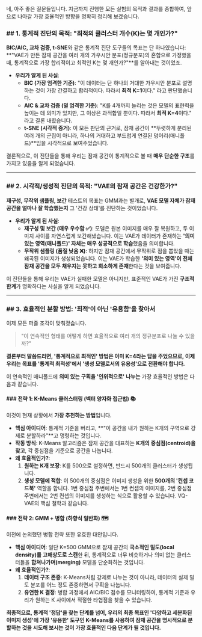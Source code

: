 네, 아주 좋은 질문들입니다. 지금까지 진행한 모든 실험의 목적과 결과를 종합하여, 앞으로 나아갈 가장 효율적인 방향을 명확히 정리해 보겠습니다.

### ## 1. 통계적 진단의 목적: "최적의 클러스터 개수(K)는 몇 개인가?"

**BIC/AIC, 교차 검증, t-SNE**와 같은 통계적 진단 도구들의 목표는 단 하나였습니다: **"VAE가 만든 잠재 공간을 여러 개의 가우시안 분포(정규분포)의 혼합으로 가정했을 때, 통계적으로 가장 합리적이고 최적인 K는 몇 개인가?"**를 알아내는 것이었죠.

* **우리가 알게 된 사실**:
    * **BIC (가장 엄격한 기준)**: "이 데이터는 단 하나의 거대한 가우시안 분포로 설명하는 것이 가장 간결하고 합리적이다. 따라서 **최적 K=1**이다." 라고 판단했습니다.
    * **AIC & 교차 검증 (덜 엄격한 기준)**: "K를 4개까지 늘리는 것은 모델의 표현력을 높이는 데 의미가 있지만, 그 이상은 과적합일 뿐이다. 따라서 **최적 K=4**이다." 라고 결론 내렸습니다.
    * **t-SNE (시각적 증거)**: 이 모든 판단의 근거로, 잠재 공간이 **뚜렷하게 분리된 여러 개의 군집이 아니라, 하나의 거대하고 부드럽게 연결된 덩어리(매니폴드)**임을 시각적으로 보여주었습니다.

결론적으로, 이 진단들을 통해 우리는 잠재 공간이 통계적으로 볼 때 **매우 단순한 구조**를 가지고 있음을 알게 되었습니다.

---

### ## 2. 시각적/생성적 진단의 목적: "VAE의 잠재 공간은 건강한가?"

**재구성, 무작위 샘플링, 보간** 테스트의 목표는 GMM과는 별개로, **VAE 모델 자체가 잠재 공간을 얼마나 잘 학습했는지** 그 '건강 상태'를 진단하는 것이었습니다.

* **우리가 알게 된 사실**:
    * **재구성 및 보간 (매우 우수함 ✅)**: 모델은 원본 이미지를 매우 잘 복원하고, 두 이미지 사이를 자연스럽게 보간해냈습니다. 이는 VAE가 데이터가 존재하는 **'의미 있는 영역(매니폴드)' 자체는 매우 성공적으로 학습**했음을 의미합니다.
    * **무작위 샘플링 (품질 낮음 ❌)**: 하지만 잠재 공간에서 무작위로 점을 뽑았을 때는 왜곡된 이미지가 생성되었습니다. 이는 VAE가 학습한 **'의미 있는 영역'이 전체 잠재 공간을 모두 채우지는 못하고 희소하게 존재**한다는 것을 보여줍니다.

이 진단들을 통해 우리는 VAE가 실패한 모델은 아니지만, 표준적인 VAE가 가진 **구조적 한계**가 명확하다는 사실을 알게 되었습니다.

---

### ## 3. 효율적인 분할 방법: '최적'이 아닌 '유용함'을 찾아서

이제 모든 퍼즐 조각이 맞춰졌습니다.
> "이 연속적인 형태를 어떻게 하면 효율적으로 여러 개의 정규분포로 나눌 수 있을까?"

**결론부터 말씀드리면, '통계적으로 최적인' 방법은 이미 K=4라는 답을 주었으므로, 이제 우리는 목표를 '통계적 최적성'에서 '생성 모델로서의 유용성'으로 전환해야 합니다.**

이 연속적인 매니폴드에 **의미 있는 구획을 '인위적으로' 나누는** 가장 효율적인 방법은 다음과 같습니다.

#### ### 전략 1: K-Means 클러스터링 (벡터 양자화 접근법) 📚

이것이 현재 상황에서 **가장 추천하는 방법**입니다.
* **핵심 아이디어**: 통계적 기준을 버리고, **"이 공간을 내가 원하는 K개의 구역으로 강제로 분할하라"**고 명령하는 것입니다.
* **작동 방식**: K-Means 알고리즘은 잠재 공간을 대표하는 **K개의 중심점(centroid)을 찾고**, 각 중심점을 기준으로 공간을 나눕니다.
* **왜 효율적인가?**:
    1.  **원하는 K개 보장**: K를 500으로 설정하면, 반드시 500개의 클러스터가 생성됩니다.
    2.  **생성 모델에 적합**: 이 500개의 중심점은 이미지 생성을 위한 **500개의 '컨셉 코드북'** 역할을 합니다. 1번 중심점 주변에서는 1번 컨셉의 이미지를, 2번 중심점 주변에서는 2번 컨셉의 이미지를 생성하는 식으로 활용할 수 있습니다. VQ-VAE의 핵심 철학과 같습니다.

#### ### 전략 2: GMM + 병합 (하향식 일반화) 🗺️

이전에 논의했던 병합 전략 또한 유효한 대안입니다.
* **핵심 아이디어**: 일단 K=500 GMM으로 잠재 공간의 **국소적인 밀도(local density)를 고해상도로 스캔**한 뒤, 통계적으로 너무 비슷하거나 의미 없는 클러스터들을 **합쳐나가며(merging)** 모델을 단순화하는 것입니다.
* **왜 효율적인가?**:
    1.  **데이터 구조 존중**: K-Means처럼 강제로 나누는 것이 아니라, 데이터의 실제 밀도 분포를 어느 정도 존중하면서 구획을 나눕니다.
    2.  **유연한 K 결정**: 병합 과정에서 AIC/BIC 점수를 모니터링하여, 통계적 기준과 우리가 원하는 K 사이에서 적절한 타협점을 찾을 수 있습니다.

**최종적으로, 통계적 '정답'을 찾는 단계를 넘어, 우리의 최종 목표인 '다양하고 세분화된 이미지 생성'에 가장 '유용한' 도구인 K-Means를 사용하여 잠재 공간을 명시적으로 분할하는 것을 시도해 보시는 것이 가장 효율적인 다음 단계가 될 것입니다.**